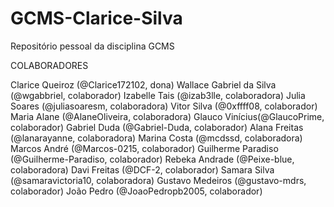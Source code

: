 # GCMS-Clarice-Silva
Repositório pessoal da disciplina GCMS

COLABORADORES

Clarice Queiroz (@Clarice172102, dona)
Wallace Gabriel da Silva (@wgabbriel, colaborador)
Izabelle Tais (@izab3lle, colaboradora)
Julia Soares (@juliasoaresm, colaboradora)
Vitor Silva (@0xffff08, colaborador)
Maria Alane (@AlaneOliveira, colaboradora)
Glauco Vinícius(@GlaucoPrime, colaborador)
Gabriel Duda (@Gabriel-Duda, colaborador)
Alana Freitas (@lanarayanne, colaboradora)
Marina Costa (@mcdssd, colaboradora)
Marcos André (@Marcos-0215, colaborador)
Guilherme Paradiso (@Guilherme-Paradiso, colaborador)
Rebeka Andrade (@Peixe-blue, colaboradora)
Davi Freitas (@DCF-2, colaborador)
Samara Silva (@samaravictoria10, colaboradora)
Gustavo Medeiros (@gustavo-mdrs, colaborador)
João Pedro (@JoaoPedropb2005, colaborador)
